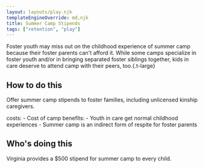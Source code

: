 ```yaml
---
layout: layouts/play.njk
templateEngineOverride: md,njk
title: Summer Camp Stipends
tags: ["retention", "play"]
---
```


Foster youth may miss out on the childhood experience of summer camp because their foster parents can't afford it. While some camps specialize in foster youth and/or in bringing separated foster siblings together, kids in care deserve to attend camp with their peers, too.{.t-large}

## How to do this

Offer summer camp stipends to foster families, including unlicensed kinship caregivers.

  costs:
    - Cost of camp
  benefits:
    - Youth in care get normal childhood experiences
    - Summer camp is an indirect form of respite for foster parents

## Who's doing this

Virginia provides a $500 stipend for summer camp to every child.
